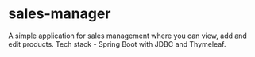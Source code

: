 # sales-manager
A simple application for sales management where you can view, add and edit products. Tech stack - Spring Boot with JDBC and Thymeleaf.
